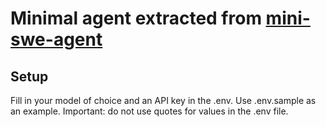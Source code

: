 # Minimal agent extracted from [mini-swe-agent](https://github.com/SWE-agent/mini-swe-agent)

## Setup
Fill in your model of choice and an API key in the .env.
Use .env.sample as an example.
Important: do not use quotes for values in the .env file.
